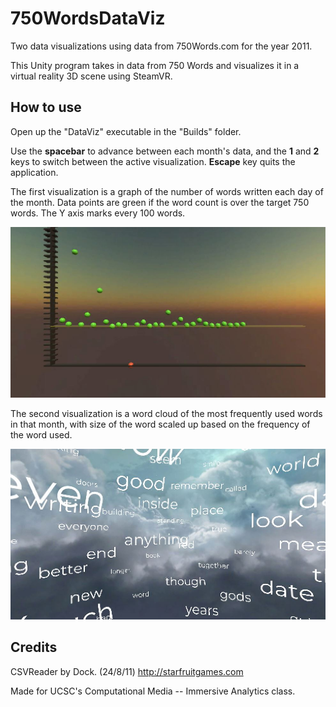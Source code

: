 # 750WordsDataViz
Two data visualizations using data from 750Words.com for the year 2011.

This Unity program takes in data from 750 Words and visualizes it in a virtual reality 3D scene using SteamVR.

## How to use
Open up the "DataViz" executable in the "Builds" folder.

Use the **spacebar** to advance between each month's data, and the **1** and **2** keys to switch between the active visualization. **Escape** key quits the application.

The first visualization is a graph of the number of words written each day of the month. Data points are green if the word count is over the target 750 words. The Y axis marks every 100 words.

![](screenshot_graph.JPG)

The second visualization is a word cloud of the most frequently used words in that month, with size of the word scaled up based on the frequency of the word used.

![](screenshot_word_cloud.JPG)

## Credits
CSVReader by Dock. (24/8/11)
http://starfruitgames.com

Made for UCSC's Computational Media -- Immersive Analytics class.
